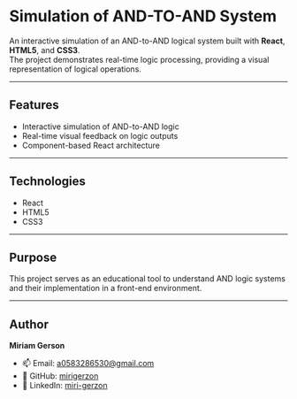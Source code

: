 # Simulation of AND-TO-AND System

An interactive simulation of an AND-to-AND logical system built with **React**, **HTML5**, and **CSS3**.  
The project demonstrates real-time logic processing, providing a visual representation of logical operations.

---

## Features
- Interactive simulation of AND-to-AND logic
- Real-time visual feedback on logic outputs
- Component-based React architecture

---

## Technologies
- React
- HTML5
- CSS3

---

## Purpose
This project serves as an educational tool to understand AND logic systems and their implementation in a front-end environment.

---

## Author
**Miriam Gerson**  
- 📫 Email: a0583286530@gmail.com  
- 🔗 GitHub: [mirigerzon](https://github.com/mirigerzon)  
- 🔗 LinkedIn: [miri-gerzon](https://www.linkedin.com/in/miri-gerzon)
